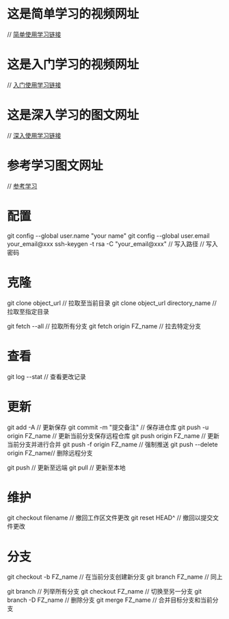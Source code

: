 # 这是简单学习的视频网址
// [简单使用学习链接](https://www.bilibili.com/video/BV1e541137Tc/?spm_id_from=333.1387.homepage.video_card.click&vd_source=76bb23ac20e722febedec8063c0922e0)

# 这是入门学习的视频网址
// [入门使用学习链接](https://www.bilibili.com/video/BV1db4y1d79C/?spm_id_from=333.788.comment.all.click&vd_source=76bb23ac20e722febedec8063c0922e0)

# 这是深入学习的图文网址
// [深入使用学习链接](https://blog.csdn.net/qq_16027093/article/details/130503317)

# 参考学习图文网址
// [参考学习](https://www.runoob.com/git/git-tutorial.html)

# 配置
git config --global user.name "your name"
git config --global user.email your_email@xxx
ssh-keygen -t rsa -C "your_email@xxx"
// 写入路径
// 写入密码

# 克隆
git clone object_url					// 拉取至当前目录
git clone object_url directory_name		// 拉取至指定目录

git fetch --all					// 拉取所有分支
git fetch origin FZ_name		// 拉去特定分支

# 查看
git log --stat					// 查看更改记录

# 更新
git add -A 						// 更新保存
git commit -m "提交备注"			// 保存进仓库
git push -u origin FZ_name		// 更新当前分支保存远程仓库
git push origin FZ_name			// 更新当前分支并进行合并
git push -f origin FZ_name		// 强制推送
git push --delete origin FZ_name// 删除远程分支

git push			// 更新至远端
git pull			// 更新至本地

# 维护
git checkout filename			// 撤回工作区文件更改
git reset HEAD^					// 撤回以提交文件更改

# 分支
git checkout -b FZ_name			// 在当前分支创建新分支
git branch FZ_name				// 同上

git branch						// 列举所有分支
git checkout FZ_name			// 切换至另一分支
git branch -D FZ_name			// 删除分支
git merge FZ_name				// 合并目标分支和当前分支